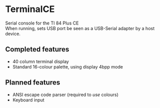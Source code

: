 # TerminalCE
Serial console for the TI 84 Plus CE  
When running, sets USB port be seen as a USB-Serial adapter by a host device.  


## Completed features  
- 40 column terminal display  
- Standard 16-colour palette, using display 4bpp mode  

## Planned features
- ANSI escape code parser (required to *use* colours)  
- Keyboard input  